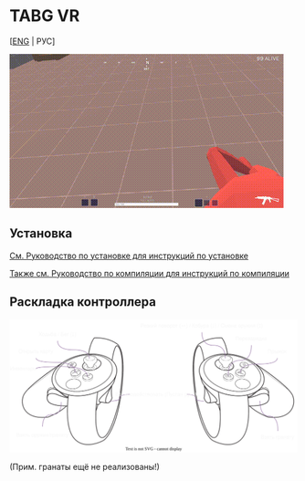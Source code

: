 # TABG VR
[[ENG](README.md) | РУС]

![Тест стрельбы](img/shoot_test.gif)

## Установка
[См. Руководство по установке для инструкций по установке](SETUP_RU.md)

[Также см. Руководство по компиляции для инструкций по компиляции](COMPILING_RU.md)

## Раскладка контроллера
![Controller Layout](auxillary/controller_layout_ru.svg)

(Прим. гранаты ещё не реализованы!)
